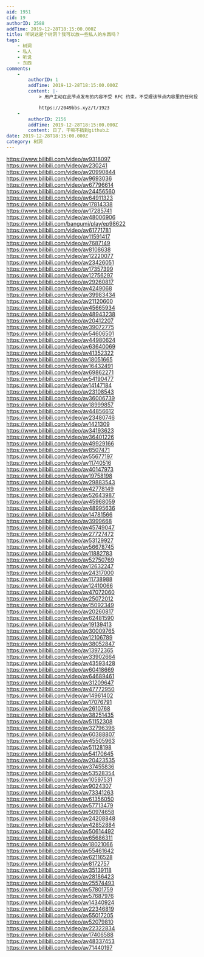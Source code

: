 ```yaml
---
aid: 1951
cid: 19
authorID: 2588
addTime: 2019-12-28T18:15:00.000Z
title: 听说这是个树洞？我可以放一些私人的东西吗？
tags:
    - 树洞
    - 私人
    - 听说
    - 东西
comments:
    -
        authorID: 1
        addTime: 2019-12-28T18:15:00.000Z
        content: |-
            > 用户主动在此节点发布的内容不受 RFC 约束。不受理该节点内容里的任何投诉。

            https://2049bbs.xyz/t/1923
    -
        authorID: 2156
        addTime: 2019-12-28T18:15:00.000Z
        content: 日了，干嘛不搞到github上
date: 2019-12-28T18:15:00.000Z
category: 树洞
---
```


https://www.bilibili.com/video/av9318097 https://www.bilibili.com/video/av230241 https://www.bilibili.com/video/av20990844 https://www.bilibili.com/video/av9693036 https://www.bilibili.com/video/av67796614 https://www.bilibili.com/video/av24456560 https://www.bilibili.com/video/av64911323 https://www.bilibili.com/video/av17814338 https://www.bilibili.com/video/av17285741 https://www.bilibili.com/video/av48006906 https://www.bilibili.com/bangumi/play/ep98622 https://www.bilibili.com/video/av61771781 https://www.bilibili.com/video/av11591417 https://www.bilibili.com/video/av7687149 https://www.bilibili.com/video/av8108638 https://www.bilibili.com/video/av12220077 https://www.bilibili.com/video/av23426051 https://www.bilibili.com/video/av17357399 https://www.bilibili.com/video/av12756297 https://www.bilibili.com/video/av29260817 https://www.bilibili.com/video/av4249068 https://www.bilibili.com/video/av39983434 https://www.bilibili.com/video/av21120600 https://www.bilibili.com/video/av45665934 https://www.bilibili.com/video/av48943238 https://www.bilibili.com/video/av20412207 https://www.bilibili.com/video/av39072775 https://www.bilibili.com/video/av54606501 https://www.bilibili.com/video/av44980624 https://www.bilibili.com/video/av63640069 https://www.bilibili.com/video/av41352322 https://www.bilibili.com/video/av18051665 https://www.bilibili.com/video/av16432491 https://www.bilibili.com/video/av69862271 https://www.bilibili.com/video/av54190477 https://www.bilibili.com/video/av14147184 https://www.bilibili.com/video/av23108543 https://www.bilibili.com/video/av36006739 https://www.bilibili.com/video/av18999857 https://www.bilibili.com/video/av44856612 https://www.bilibili.com/video/av23480746 https://www.bilibili.com/video/av1421309 https://www.bilibili.com/video/av34193623 https://www.bilibili.com/video/av36401226 https://www.bilibili.com/video/av49929166 https://www.bilibili.com/video/av8507471 https://www.bilibili.com/video/av55677197 https://www.bilibili.com/video/av11740516 https://www.bilibili.com/video/av40147973 https://www.bilibili.com/video/av19758198 https://www.bilibili.com/video/av29883543 https://www.bilibili.com/video/av42778149 https://www.bilibili.com/video/av52643987 https://www.bilibili.com/video/av45968059 https://www.bilibili.com/video/av48995636 https://www.bilibili.com/video/av14781566 https://www.bilibili.com/video/av3999668 https://www.bilibili.com/video/av45749047 https://www.bilibili.com/video/av27727472 https://www.bilibili.com/video/av53129927 https://www.bilibili.com/video/av56678745 https://www.bilibili.com/video/av11882783 https://www.bilibili.com/video/av52750769 https://www.bilibili.com/video/av12632247 https://www.bilibili.com/video/av24317000 https://www.bilibili.com/video/av11738988 https://www.bilibili.com/video/av12410066 https://www.bilibili.com/video/av47072060 https://www.bilibili.com/video/av25072012 https://www.bilibili.com/video/av15092349 https://www.bilibili.com/video/av20260817 https://www.bilibili.com/video/av62481590 https://www.bilibili.com/video/av19139413 https://www.bilibili.com/video/av30009765 https://www.bilibili.com/video/av12106789 https://www.bilibili.com/video/av38052847 https://www.bilibili.com/video/av13972365 https://www.bilibili.com/video/av33902664 https://www.bilibili.com/video/av43593428 https://www.bilibili.com/video/av60418669 https://www.bilibili.com/video/av64689461 https://www.bilibili.com/video/av31209647 https://www.bilibili.com/video/av47772950 https://www.bilibili.com/video/av14961402 https://www.bilibili.com/video/av17076791 https://www.bilibili.com/video/av2610768 https://www.bilibili.com/video/av38251435 https://www.bilibili.com/video/av51152308 https://www.bilibili.com/video/av32796396 https://www.bilibili.com/video/av60388807 https://www.bilibili.com/video/av45505963 https://www.bilibili.com/video/av51128198 https://www.bilibili.com/video/av54170645 https://www.bilibili.com/video/av20423535 https://www.bilibili.com/video/av37455836 https://www.bilibili.com/video/av53528354 https://www.bilibili.com/video/av10597531 https://www.bilibili.com/video/av9024307 https://www.bilibili.com/video/av73341263 https://www.bilibili.com/video/av61356050 https://www.bilibili.com/video/av57713479 https://www.bilibili.com/video/av50974658 https://www.bilibili.com/video/av24208848 https://www.bilibili.com/video/av42852884 https://www.bilibili.com/video/av50614492 https://www.bilibili.com/video/av65686311 https://www.bilibili.com/video/av18021066 https://www.bilibili.com/video/av55461642 https://www.bilibili.com/video/av62116528 https://www.bilibili.com/video/av8172757 https://www.bilibili.com/video/av35139118 https://www.bilibili.com/video/av28186423 https://www.bilibili.com/video/av25574493 https://www.bilibili.com/video/av57801759 https://www.bilibili.com/video/av57687976 https://www.bilibili.com/video/av14340924 https://www.bilibili.com/video/av22346819 https://www.bilibili.com/video/av55017205 https://www.bilibili.com/video/av52079810 https://www.bilibili.com/video/av22322834 https://www.bilibili.com/video/av17406588 https://www.bilibili.com/video/av48337453 https://www.bilibili.com/video/av71440197
